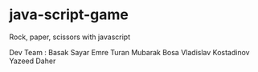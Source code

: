# java-script-game

Rock, paper, scissors with javascript

Dev Team :
Basak Sayar
Emre Turan
Mubarak Bosa
Vladislav Kostadinov
Yazeed Daher
